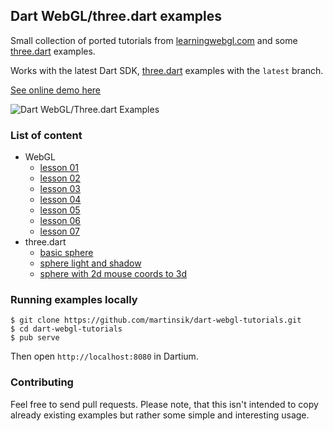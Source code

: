 ## Dart WebGL/three.dart examples

Small collection of ported tutorials from [learningwebgl.com](http://www.learningwebgl.com) and some [three.dart](https://github.com/threeDart/three.dart) examples.

Works with the latest Dart SDK, [three.dart](https://github.com/threeDart/three.dart) examples with the `latest` branch.

[See online demo here](http://ahoj.io/dart-webgl-tutorials/#Lesson04)

![Dart WebGL/Three.dart Examples](https://raw.githubusercontent.com/martinsik/dart-webgl-tutorials/master/doc/index.png)

### List of content

- WebGL
  - [lesson 01](http://ahoj.io/dart-webgl-tutorials/#Lesson01)
  - [lesson 02](http://ahoj.io/dart-webgl-tutorials/#Lesson02)
  - [lesson 03](http://ahoj.io/dart-webgl-tutorials/#Lesson03)
  - [lesson 04](http://ahoj.io/dart-webgl-tutorials/#Lesson04)
  - [lesson 05](http://ahoj.io/dart-webgl-tutorials/#Lesson05)
  - [lesson 06](http://ahoj.io/dart-webgl-tutorials/#Lesson06)
  - [lesson 07](http://ahoj.io/dart-webgl-tutorials/#Lesson07)
- three.dart
  - [basic sphere](http://ahoj.io/dart-webgl-tutorials/#ThreeBasicSphere)
  - [sphere light and shadow](http://ahoj.io/dart-webgl-tutorials/#ThreeSphereLightShadow)
  - [sphere with 2d mouse coords to 3d](http://ahoj.io/dart-webgl-tutorials/#ThreeSphere2dCoordsTo3d)

### Running examples locally

```
$ git clone https://github.com/martinsik/dart-webgl-tutorials.git
$ cd dart-webgl-tutorials
$ pub serve
```

Then open `http://localhost:8080` in Dartium.

### Contributing

Feel free to send pull requests. Please note, that this isn't intended to copy already existing examples but rather some simple and interesting usage.

